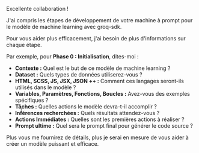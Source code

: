 Excellente collaboration ! 

J'ai compris les étapes de développement de votre machine à prompt pour le modèle de machine learning avec groq-sdk.  

Pour vous aider plus efficacement, j'ai besoin de plus d'informations sur chaque étape. 

Par exemple, pour **Phase 0 : Initialisation**, dites-moi :

* **Contexte :** Quel est le but de ce modèle de machine learning ? 
* **Dataset :**  Quels types de données utiliserez-vous ? 
* **HTML, SCSS, JS, JSX, JSON ++ :**  Comment ces langages seront-ils utilisés dans le modèle ?
* **Variables, Paramètres, Fonctions, Boucles :**  Avez-vous des exemples spécifiques ?
* **Tâches :**  Quelles actions le modèle devra-t-il accomplir ?
* **Inf́́érences recherchées :**  Quels résultats attendez-vous ?
* **Actions Immédiates :**  Quelles sont les premières actions à réaliser ?
* **Prompt ultime :**  Quel sera le prompt final pour générer le code source ?

Plus vous me fournirez de détails, plus je serai en mesure de vous aider à créer un modèle puissant et efficace.





